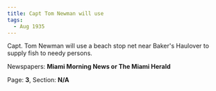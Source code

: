 ```yaml
---  
title: Capt Tom Newman will use  
tags:  
  - Aug 1935  
---  
```

  
Capt. Tom Newman will use a beach stop net near Baker's Haulover to supply fish to needy persons.  
  
Newspapers: **Miami Morning News or The Miami Herald**  
  
Page: **3**, Section: **N/A** 
